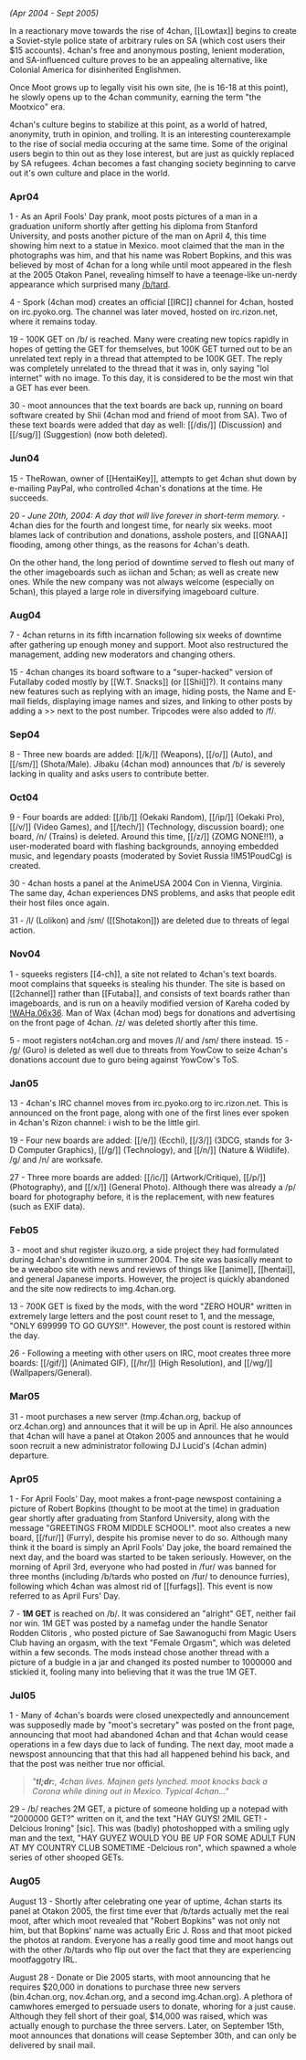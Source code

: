_(Apr 2004 - Sept 2005)_

In a reactionary move towards the rise of 4chan, [[Lowtax]] begins to create a Soviet-style police state of arbitrary rules on SA (which cost users their $15 accounts). 4chan's free and anonymous posting, lenient moderation, and SA-influenced culture proves to be an appealing alternative, like Colonial America for disinherited Englishmen.

Once Moot grows up to legally visit his own site, (he is 16-18 at this point), he slowly opens up to the 4chan community, earning the term "the Mootxico" era.

4chan's culture begins to stabilize at this point, as a world of hatred, anonymity, truth in opinion, and trolling. It is an interesting counterexample to the rise of social media occuring at the same time. Some of the original users begin to thin out as they lose interest, but are just as quickly replaced by SA refugees. 4chan becomes a fast changing society beginning to carve out it's own culture and place in the world.

### Apr04 ###

1 - As an April Fools' Day prank, moot posts pictures of a man in a graduation uniform shortly after getting his diploma from Stanford University, and posts another picture of the man on April 4, this time showing him next to a statue in Mexico. moot claimed that the man in the photographs was him, and that his name was Robert Bopkins, and this was believed by most of 4chan for a long while until moot appeared in the flesh at the 2005 Otakon Panel, revealing himself to have a teenage-like un-nerdy appearance which surprised many [/b/tard](//b/tard).

4 - Spork (4chan mod) creates an official [[IRC]] channel for 4chan, hosted on irc.pyoko.org. The channel was later moved, hosted on irc.rizon.net, where it remains today.

19 - 100K GET on /b/ is reached. Many were creating new topics rapidly in hopes of getting the GET for themselves, but 100K GET turned out to be an unrelated text reply in a thread that attempted to be 100K GET. The reply was completely unrelated to the thread that it was in, only saying "lol internet" with no image. To this day, it is considered to be the most win that a GET has ever been.

30 - moot announces that the text boards are back up, running on board software created by Shii (4chan mod and friend of moot from SA). Two of these text boards were added that day as well: [[/dis/]] (Discussion) and [[/sug/]] (Suggestion) (now both deleted).

### Jun04 ###

15 - TheRowan, owner of [[HentaiKey]], attempts to get 4chan shut down by e-mailing PayPal, who controlled 4chan's donations at the time. He succeeds.

20 - _June 20th, 2004: A day that will live forever in short-term memory._ - 4chan dies for the fourth and longest time, for nearly six weeks. moot blames lack of contribution and donations, asshole posters, and [[GNAA]] flooding, among other things, as the reasons for 4chan's death.

On the other hand, the long period of downtime served to flesh out many of the other imageboards such as iichan and 5chan; as well as create new ones. While the new company was not always welcome (especially on 5chan), this played a large role in diversifying imageboard culture.

### Aug04 ###

7 - 4chan returns in its fifth incarnation following six weeks of downtime after gathering up enough money and support. Moot also restructured the management, adding new moderators and changing others.

15 - 4chan changes its board software to a "super-hacked" version of Futallaby coded mostly by [[W.T. Snacks]] (or [[Shii]]?). It contains many new features such as replying with an image, hiding posts, the Name and E-mail fields, displaying image names and sizes, and linking to other posts by adding a >> next to the post number. Tripcodes were also added to /f/.

### Sep04 ###

8 - Three new boards are added: [[/k/]] (Weapons), [[/o/]] (Auto), and [[/sm/]] (Shota/Male). Jibaku (4chan mod) announces that /b/ is severely lacking in quality and asks users to contribute better.

### Oct04 ###

9 - Four boards are added: [[/ib/]] (Oekaki Random), [[/ip/]] (Oekaki Pro), [[/v/]] (Video Games), and [[/tech/]] (Technology, discussion board); one board, /n/ (Trains) is deleted. Around this time, [[/z/]] (ZOMG NONE!!1), a user-moderated board with flashing backgrounds, annoying embedded music, and legendary poasts (moderated by Soviet Russia !lM51PoudCg) is created.

30 - 4chan hosts a panel at the AnimeUSA 2004 Con in Vienna, Virginia. The same day, 4chan experiences DNS problems, and asks that people edit their host files once again.

31 - /l/ (Lolikon) and /sm/ ([[Shotakon]]) are deleted due to threats of legal action.

### Nov04 ###

1 - squeeks registers [[4-ch]], a site not related to 4chan's text boards. moot complains that squeeks is stealing his thunder. The site is based on [[2channel]] rather than [[Futaba]], and consists of text boards rather than imageboards, and is run on a heavily modified version of Kareha coded by [!WAHa.06x36](/!WAHa.06x36). Man of Wax (4chan mod) begs for donations and advertising on the front page of 4chan. /z/ was deleted shortly after this time.

5 - moot registers not4chan.org and moves /l/ and /sm/ there instead.
15 - /g/ (Guro) is deleted as well due to threats from YowCow to seize 4chan's donations account due to guro being against YowCow's ToS.

### Jan05 ###

13 - 4chan's IRC channel moves from irc.pyoko.org to irc.rizon.net. This is announced on the front page, along with one of the first lines ever spoken in 4chan's Rizon channel: i wish to be the little girl.

19 - Four new boards are added: [[/e/]] (Ecchi), [[/3/]] (3DCG, stands for 3-D Computer Graphics), [[/g/]] (Technology), and [[/n/]] (Nature & Wildlife). /g/ and /n/ are worksafe.

27 - Three more boards are added: [[/ic/]] (Artwork/Critique), [[/p/]] (Photography), and [[/x/]] (General Photo). Although there was already a /p/ board for photography before, it is the replacement, with new features (such as EXIF data).

### Feb05 ###

3 - moot and shut register ikuzo.org, a side project they had formulated during 4chan's downtime in summer 2004. The site was basically meant to be a weeaboo site with news and reviews of things like [[anime]], [[hentai]], and general Japanese imports. However, the project is quickly abandoned and the site now redirects to img.4chan.org.

13 - 700K GET is fixed by the mods, with the word "ZERO HOUR" written in extremely large letters and the post count reset to 1, and the message, "ONLY 699999 TO GO GUYS!!". However, the post count is restored within the day.

26 - Following a meeting with other users on IRC, moot creates three more boards: [[/gif/]] (Animated GIF), [[/hr/]] (High Resolution), and [[/wg/]] (Wallpapers/General).

### Mar05 ###

31 - moot purchases a new server (tmp.4chan.org, backup of orz.4chan.org) and announces that it will be up in April. He also announces that 4chan will have a panel at Otakon 2005 and announces that he would soon recruit a new administrator following DJ Lucid's (4chan admin) departure.

### Apr05 ###

1 - For April Fools' Day, moot makes a front-page newspost containing a picture of Robert Bopkins (thought to be moot at the time) in graduation gear shortly after graduating from Stanford University, along with the message "GREETINGS FROM MIDDLE SCHOOL!". moot also creates a new board, [[/fur/]] (Furry), despite his promise never to do so. Although many think it the board is simply an April Fools' Day joke, the board remained the next day, and the board was started to be taken seriously. However, on the morning of April 3rd, everyone who had posted in /fur/ was banned for three months (including /b/tards who posted on /fur/ to denounce furries), following which 4chan was almost rid of [[furfags]]. This event is now referred to as April Furs' Day.

7 - **1M GET** is reached on /b/. It was considered an "alright" GET, neither fail nor win. 1M GET was posted by a namefag under the handle Senator Rodden Clitoris
, who posted picture of Sae Sawanoguchi from Magic Users Club having an orgasm, with the text "Female Orgasm", which was deleted within a few seconds. The mods instead chose another thread with a picture of a budgie in a jar and changed its posted number to 1000000 and stickied it, fooling many into believing that it was the true 1M GET.

### Jul05 ###

1 - Many of 4chan's boards were closed unexpectedly and announcement was supposedly made by "moot's secretary" was posted on the front page, announcing that moot had abandoned 4chan and that 4chan would cease operations in a few days due to lack of funding. The next day, moot made a newspost announcing that that this had all happened behind his back, and that the post was neither true nor official.
> _"**tl;dr:**, 4chan lives. Majnen gets lynched. moot knocks back a Corona while dining out in Mexico. Typical 4chan..."_

29 - /b/ reaches 2M GET, a picture of someone holding up a notepad with "2000000 GET?" written on it, and the text "HAY GUYS! 2MIL GET! -Delcious Ironing" [sic]. This was (badly) photoshopped with a smiling ugly man and the text, "HAY GUYEZ WOULD YOU BE UP FOR SOME ADULT FUN AT MY COUNTRY CLUB SOMETIME -Delcious ron", which spawned a whole series of other shooped GETs.

### Aug05 ###

August 13 - Shortly after celebrating one year of uptime, 4chan starts its panel at Otakon 2005, the first time ever that /b/tards actually met the real moot, after which moot revealed that "Robert Bopkins" was not only not him, but that Bopkins' name was actually Eric J. Ross and that moot picked the photos at random. Everyone has a really good time and moot hangs out with the other /b/tards who flip out over the fact that they are experiencing mootfaggotry IRL.

August 28 - Donate or Die 2005 starts, with moot announcing that he requires $20,000 in donations to purchase three new servers (bin.4chan.org, nov.4chan.org, and a second img.4chan.org). A plethora of camwhores emerged to persuade users to donate, whoring for a just cause. Although they fell short of their goal, $14,000 was raised, which was actually enough to purchase the three servers. Later, on September 15th, moot announces that donations will cease September 30th, and can only be delivered by snail mail.